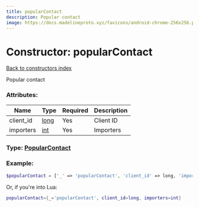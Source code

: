 ```yaml
---
title: popularContact
description: Popular contact
image: https://docs.madelineproto.xyz/favicons/android-chrome-256x256.png
---
```

# Constructor: popularContact  
[Back to constructors index](index.md)



Popular contact

### Attributes:

| Name     |    Type       | Required | Description |
|----------|---------------|----------|-------------|
|client\_id|[long](../types/long.md) | Yes|Client ID|
|importers|[int](../types/int.md) | Yes|Importers|



### Type: [PopularContact](../types/PopularContact.md)


### Example:

```php
$popularContact = ['_' => 'popularContact', 'client_id' => long, 'importers' => int];
```  


Or, if you're into Lua:

```lua
popularContact={_='popularContact', client_id=long, importers=int}

```



